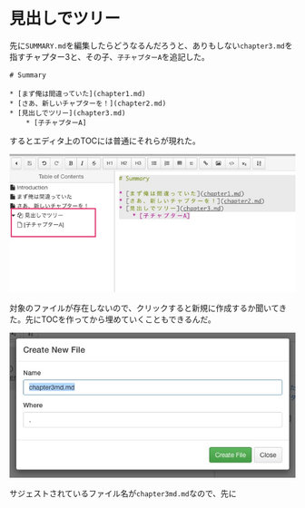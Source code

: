 # 見出しでツリー

先に`SUMMARY.md`を編集したらどうなるんだろうと、ありもしない`chapter3.md`を指すチャプター3と、その子、`子チャプターA`を追記した。

```
# Summary

* [まず俺は間違っていた](chapter1.md)
* [さあ、新しいチャプターを！](chapter2.md)
* [見出しでツリー](chapter3.md)
    * [子チャプターA]
```

するとエディタ上のTOCには普通にそれらが現れた。

![](new_chapter_without_file.jpg)

対象のファイルが存在しないので、クリックすると新規に作成するか聞いてきた。先にTOCを作ってから埋めていくこともできるんだ。


![](create_chapter3.jpg)

サジェストされているファイル名が`chapter3md.md`なので、先に